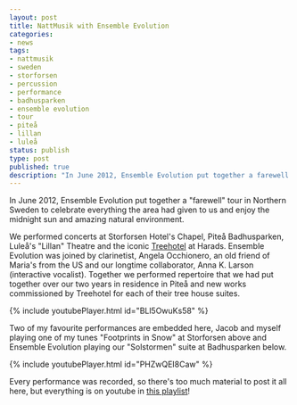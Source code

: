 ```yaml
---
layout: post
title: NattMusik with Ensemble Evolution
categories:
- news
tags:
- nattmusik
- sweden
- storforsen
- percussion
- performance
- badhusparken
- ensemble evolution
- tour
- piteå
- lillan
- luleå
status: publish
type: post
published: true
description: "In June 2012, Ensemble Evolution put together a farewell tour in Northern Sweden to celebrate everything the area had given to us and enjoy the midnight"
---
```


In June 2012, Ensemble Evolution put together a "farewell" tour in Northern Sweden to celebrate everything the area had given to us and enjoy the midnight sun and amazing natural environment.

We performed concerts at Storforsen Hotel's Chapel, Piteå Badhusparken, Luleå's "Lillan" Theatre and the iconic [Treehotel](http://www.treehotel.se) at Harads. Ensemble Evolution was joined by clarinetist, Angela Occhionero, an old friend of Maria's from the US and our longtime collaborator, Anna K. Larson (interactive vocalist). Together we performed repertoire that we had put together over our two years in residence in Piteå and new works commissioned by Treehotel for each of their tree house suites.

<!-- https://youtu.be/BLl5OwuKs58 -->

{% include youtubePlayer.html id="BLl5OwuKs58" %}

Two of my favourite performances are embedded here, Jacob and myself playing one of my tunes "Footprints in Snow" at Storforsen above and Ensemble Evolution playing our "Solstormen" suite at Badhusparken below. 

<!-- https://youtu.be/PHZwQEI8Caw -->

{% include youtubePlayer.html id="PHZwQEI8Caw" %}

Every performance was recorded, so there's too much material to post it all here, but everything is on youtube in [this playlist](http://www.youtube.com/playlist?list=PLnRoOVbpGXfZaRKZACoUu-uJFDnXCo9Qa&feature=addto)!
